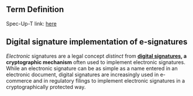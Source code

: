 ## Term Definition

Spec-Up-T link: <a href='https://weboftrust.github.io/WOT-terms/docs/glossary/electronic-signature'>here</a>

## Digital signature implementation of e-signatures

_Electronic_ signatures are a legal concept _distinct_ from **[digital signatures](digital-signature), a cryptographic mechanism** often used to implement electronic signatures. While an electronic signature can be as simple as a name entered in an electronic document, digital signatures are increasingly used in e-commerce and in regulatory filings to implement electronic signatures in a cryptographically protected way. 

